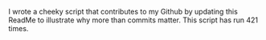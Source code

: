 I wrote a cheeky script that contributes to my Github by updating this ReadMe to illustrate why more than commits matter. This script has run 421 times.